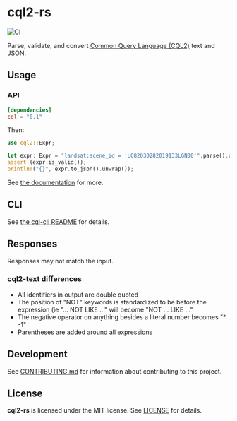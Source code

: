 # cql2-rs

[![CI](https://github.com/developmentseed/cql2-rs/actions/workflows/ci.yml/badge.svg)](https://github.com/developmentseed/cql2-rs/actions/workflows/ci.yml)

Parse, validate, and convert [Common Query Language (CQL2)](https://www.ogc.org/standard/cql2/) text and JSON.

## Usage

### API

```toml
[dependencies]
cql = "0.1"
```

Then:

```rust
use cql2::Expr;

let expr: Expr = "landsat:scene_id = 'LC82030282019133LGN00'".parse().unwrap();
assert!(expr.is_valid());
println!("{}", expr.to_json().unwrap());
```

See [the documentation](https://docs.rs/cql2) for more.

## CLI

See [the cql-cli README](./cli/README.md) for details.

## Responses

Responses may not match the input.

### cql2-text differences

- All identifiers in output are double quoted
- The position of "NOT" keywords is standardized to be before the expression (ie "... NOT LIKE ..." will become "NOT ... LIKE ..."
- The negative operator on anything besides a literal number becomes "* -1"
- Parentheses are added around all expressions

## Development

See [CONTRIBUTING.md](./CONTRIBUTING.md) for information about contributing to this project.

## License

**cql2-rs** is licensed under the MIT license.
See [LICENSE](./LICENSE) for details.
